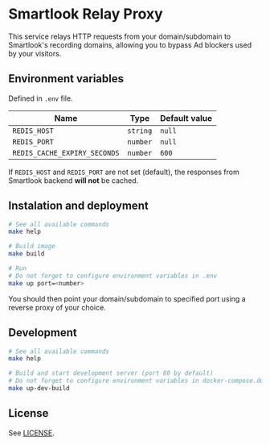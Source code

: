 # Smartlook Relay Proxy

This service relays HTTP requests from your domain/subdomain to
Smartlook's recording domains, allowing you to bypass Ad blockers used
by your visitors.

## Environment variables

Defined in `.env` file.

| Name                         | Type     | Default value |
| ---------------------------- | -------- | ------------- |
| `REDIS_HOST`                 | `string` | `null`        |
| `REDIS_PORT`                 | `number` | `null`        |
| `REDIS_CACHE_EXPIRY_SECONDS` | `number` | `600`         |

If `REDIS_HOST` and `REDIS_PORT` are not set (default), the responses from Smartlook backend **will not** be cached.

## Instalation and deployment

```sh
# See all available commands
make help

# Build image
make build

# Run
# Do not forget to configure environment variables in .env
make up port=<number>
```

You should then point your domain/subdomain to specified port using a reverse proxy of your choice.

## Development

```sh
# See all available commands
make help

# Build and start development server (port 80 by default)
# Do not forget to configure environment variables in docker-compose.dev.yml
make up-dev-build
```

## License

See [LICENSE](LICENSE).
